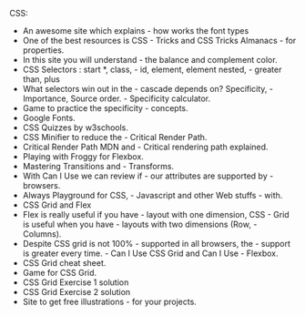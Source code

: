 CSS: 

- An awesome site which explains - how works the font types
- One of the best resources is CSS - Tricks and CSS Tricks Almanacs - for properties.
- In this site you will understand - the balance and complement color.
- CSS Selectors : start *, class, - id, element, element nested, - greater than, plus
- What selectors win out in the - cascade depends on? Specificity, - Importance, Source order. - Specificity calculator.
- Game to practice the specificity - concepts.
- Google Fonts.
- CSS Quizzes by w3schools.
- CSS Minifier to reduce the - Critical Render Path.
- Critical Render Path MDN and - Critical rendering path explained.
- Playing with Froggy for Flexbox.
- Mastering Transitions and - Transforms.
- With Can I Use we can review if - our attributes are supported by - browsers.
- Always Playground for CSS, - Javascript and other Web stuffs - with.
- CSS Grid and Flex
- Flex is really useful if you have - layout with one dimension, CSS - Grid is useful when you have - layouts with two dimensions (Row, - Columns).
- Despite CSS grid is not 100% - supported in all browsers, the - support is greater every time. - Can I Use CSS Grid and Can I Use - Flexbox.
- CSS Grid cheat sheet.
- Game for CSS Grid.
- CSS Grid Exercise 1 solution
- CSS Grid Exercise 2 solution
- Site to get free illustrations - for your projects.